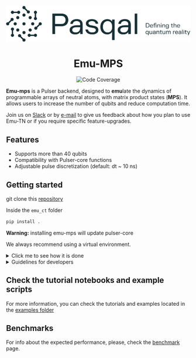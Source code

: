 
<div align="center">
  <img src="docs/logos/LogoTaglineSoftGreen.svg">

  # Emu-MPS

  ![Code Coverage](https://img.shields.io/badge/Coverage-95%25-brightgreen.svg)
</div>

**Emu-mps** is a Pulser backend, designed to **emu**late the dynamics of programmable arrays of neutral atoms, with matrix product states (**MPS**). It allows users to increase the number of qubits and reduce computation time.

Join us on [Slack](https://pasqalworkspace.slack.com/archives/C0389KD4ZKQ) or by [e-mail](mailto:emulation@pasqal.com) to give us feedback about how you plan to use Emu-TN or if you require specific feature-upgrades.

## Features

- Supports more than 40 qubits
- Compatibility with Pulser-core functions
- Adjustable pulse discretization (default: dt ~ 10 ns)

## Getting started

git clone this [repository ](https://gitlab.pasqal.com/emulation/rydberg-atoms/emu-ct)


Inside the `emu_ct` folder

```bash
pip install .
```
**Warning:** installing emu-mps will update pulser-core

We always recommend using a virtual environment.


<details>
  <summary>Click me to see how it is done</summary>

  #### Create a virtual environment using python

  ```
  python -m venv .venv
  ```

  Or

  ```
  python -m venv /path/to/new/virtual/environment
  ```

  Replace `/path/to/new/virtual/environment` with your desired directory path.

  Then activate the environment:

  ```
  source .venv/bin/activate
  ```

  Or

  - On Unix or MacOS with bash: source /path/to/new/virtual/environment/bin/activate

  - On Windows: C:\> /path/to/new/virtual/environment/Scripts/activate

  Remember to replace `/path/to/new/virtual/environment` with the actual path to your virtual environment. Once the environment is activated, you can clone emu_ct and install it using

</details>



<details>
  <summary>Guidelines for developers </summary>
  We recommend using an environment, git clone the repository, then inside the `emu_ct` folder

```bash
pip install -e .
```

  Also, the installation of pytest, nbmake, pre-commit.

  Do not forget to run the unit test suite by simply running `pytest` command.

  Another way can be using hatch.

  #### virtual environment with `hatch`

  ```bash
  python -m pip install hatch
  python -m hatch -v shell
  ```

  When inside the shell with development dependencies, install first the pre-commit hook:
  ```
  pre-commit install
  ```
</details>



## Check the tutorial notebooks and example scripts

For more information, you can check the tutorials and examples located in the [examples folder](https://gitlab.pasqal.com/emulation/rydberg-atoms/emu-ct/-/tree/main/examples?ref_type=heads)

## Benchmarks

For info about the expected performance, please, check the [benchmark](./docs/benchmarks/benchmarks.md) page.
